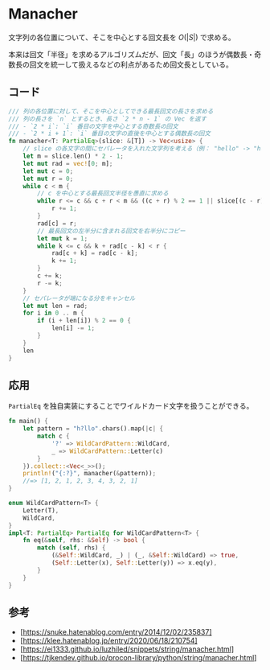 # Manacher
文字列の各位置について、そこを中心とする回文長を $O(|S|)$ で求める。

本来は回文「半径」を求めるアルゴリズムだが、回文「長」のほうが偶数長・奇数長の回文を統一して扱えるなどの利点があるため回文長としている。

## コード
```rust
/// 列の各位置に対して、そこを中心としてできる最長回文の長さを求める
/// 列の長さを `n` とするとき、長さ `2 * n - 1` の Vec を返す
/// - `2 * i`: `i` 番目の文字を中心とする奇数長の回文
/// - `2 * i + 1`: `i` 番目の文字の直後を中心とする偶数長の回文
fn manacher<T: PartialEq>(slice: &[T]) -> Vec<usize> {
    // slice の各文字の間にセパレータを入れた文字列を考える（例： "hello" -> "h.e.l.l.o"）
    let m = slice.len() * 2 - 1;
    let mut rad = vec![0; m];
    let mut c = 0;
    let mut r = 0;
    while c < m {
        // c を中心とする最長回文半径を愚直に求める
        while r <= c && c + r < m && ((c + r) % 2 == 1 || slice[(c - r) / 2] == slice[(c + r) / 2]) {
            r += 1;
        }
        rad[c] = r;
        // 最長回文の左半分に含まれる回文を右半分にコピー
        let mut k = 1;
        while k <= c && k + rad[c - k] < r {
            rad[c + k] = rad[c - k];
            k += 1;
        }
        c += k;
        r -= k;
    }
    // セパレータが端になる分をキャンセル
    let mut len = rad;
    for i in 0 .. m {
        if (i + len[i]) % 2 == 0 {
            len[i] -= 1;
        }
    }
    len
}
```

## 応用
`PartialEq` を独自実装にすることでワイルドカード文字を扱うことができる。

```rust
fn main() {
    let pattern = "h?llo".chars().map(|c| {
        match c {
            '?' => WildCardPattern::WildCard,
            _ => WildCardPattern::Letter(c)
        }
    }).collect::<Vec<_>>();
    println!("{:?}", manacher(&pattern));
    //=> [1, 2, 1, 2, 3, 4, 3, 2, 1]
}

enum WildCardPattern<T> {
    Letter(T),
    WildCard,
}
impl<T: PartialEq> PartialEq for WildCardPattern<T> {
    fn eq(&self, rhs: &Self) -> bool {
        match (self, rhs) {
            (&Self::WildCard, _) | (_, &Self::WildCard) => true,
            (Self::Letter(x), Self::Letter(y)) => x.eq(y),
        }
    }
}
```

## 参考
- [https://snuke.hatenablog.com/entry/2014/12/02/235837]
- [https://klee.hatenablog.jp/entry/2020/06/18/210754]
- [https://ei1333.github.io/luzhiled/snippets/string/manacher.html]
- [https://tjkendev.github.io/procon-library/python/string/manacher.html]